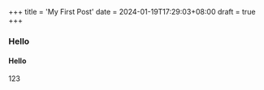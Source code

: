 +++
title = 'My First Post'
date = 2024-01-19T17:29:03+08:00
draft = true
+++
### Hello
#### Hello
123
